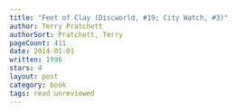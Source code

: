 ```yaml
---
title: "Feet of Clay (Discworld, #19; City Watch, #3)"
author: Terry Pratchett
authorSort: Pratchett, Terry
pageCount: 411
date: 2014-01-01
written: 1996
stars: 4
layout: post
category: book
tags: read unreviewed
---
```


